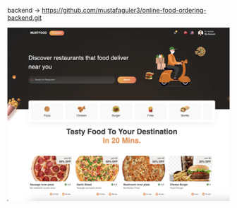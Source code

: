 backend -> https://github.com/mustafaguler3/online-food-ordering-backend.git

![alt text](image.png)

